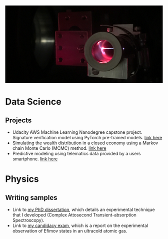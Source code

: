 ![Laser Filament](/IMG_0280.jpg)
# Data Science

## Projects
- Udacity AWS Machine Learning Nanodegree capstone project.  Signature verification model using PyTorch pre-trained models. [link here](https://github.com/SJHageman/udacity-mle-capstone)
- Simulating the wealth distribution in a closed economy using a Markov chain Monte Carlo (MCMC) method. [link here](https://github.com/SJHageman/Monte-Carlo-Economy)
- Predictive modeling using telematics data provided by a users smartphone. [link here](https://github.com/SJHageman/Telematics)

# Physics

## Writing samples
 - Link to [my PhD dissertation](https://github.com/SJHageman/Dissertation/blob/master/SJH-dissertation.pdf), which details an experimental technique that I developed (Complex Attosecond Transient-absorption Spectroscopy).
 - Link to [my candidacy exam](https://github.com/SJHageman/Candidacy_Paper/blob/main/SJH_candidacy_paper.pdf), which is a report on the experimental observation of Efimov states in an ultracold atomic gas.

